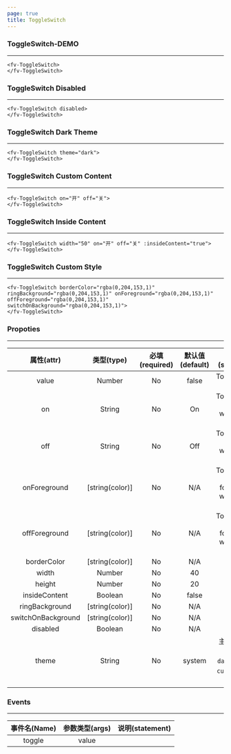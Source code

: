 ```yaml
---
page: true
title: ToggleSwitch
--- 
```

### ToggleSwitch-DEMO
--- 


<ClientOnly>


<fv-ToggleSwitch>
</fv-ToggleSwitch>

```vue
<fv-ToggleSwitch>
</fv-ToggleSwitch>
```

### ToggleSwitch Disabled
---

<fv-ToggleSwitch disabled>
</fv-ToggleSwitch>

```vue
<fv-ToggleSwitch disabled>
</fv-ToggleSwitch>
```

### ToggleSwitch Dark Theme
---
<div style="background: black;">

<fv-ToggleSwitch theme="dark">
</fv-ToggleSwitch>
</div>

```vue
<fv-ToggleSwitch theme="dark">
</fv-ToggleSwitch>
```

### ToggleSwitch Custom Content
---

<fv-ToggleSwitch on="开" off="关">
</fv-ToggleSwitch>

```vue
<fv-ToggleSwitch on="开" off="关">
</fv-ToggleSwitch>
```

### ToggleSwitch Inside Content
---

<fv-ToggleSwitch width="50" on="开" off="关" :insideContent="true">
</fv-ToggleSwitch>

```vue
<fv-ToggleSwitch width="50" on="开" off="关" :insideContent="true">
</fv-ToggleSwitch>
```

### ToggleSwitch Custom Style
---

<fv-ToggleSwitch borderColor="rgba(0,204,153,1)" ringBackground="rgba(0,204,153,1)" onForeground="rgba(0,204,153,1)" offForeground="rgba(0,204,153,1)" switchOnBackground="rgba(0,204,153,1)">
</fv-ToggleSwitch>

```vue
<fv-ToggleSwitch borderColor="rgba(0,204,153,1)" ringBackground="rgba(0,204,153,1)" onForeground="rgba(0,204,153,1)" offForeground="rgba(0,204,153,1)" switchOnBackground="rgba(0,204,153,1)">
</fv-ToggleSwitch>
```

</ClientOnly>

### Propoties
---
|     属性(attr)     |   类型(type)    | 必填(required) | 默认值(default) |                      说明(statement)                      |
|:------------------:|:---------------:|:--------------:|:---------------:|:---------------------------------------------------------:|
|       value        |     Number      |       No       |      false      |                    Toggleswitch value                     |
|         on         |     String      |       No       |       On        |          Toggleswitch content when value is true          |
|        off         |     String      |       No       |       Off       |         Toggleswitch content when value is false          |
|    onForeground    | [string(color)] |       No       |       N/A       |    Toggleswitch content foreground when value is true     |
|   offForeground    | [string(color)] |       No       |       N/A       |    Toggleswitch content foreground when value is false    |
|    borderColor     | [string(color)] |       No       |       N/A       |                                                           |
|       width        |     Number      |       No       |       40        |                                                           |
|       height       |     Number      |       No       |       20        |                                                           |
|   insideContent    |     Boolean     |       No       |      false      |                                                           |
|   ringBackground   | [string(color)] |       No       |       N/A       |                                                           |
| switchOnBackground | [string(color)] |       No       |       N/A       |                                                           |
|      disabled      |     Boolean     |       No       |       N/A       |                                                           |
|       theme        |     String      |       No       |     system      | 主题样式, 包含`light`, `dark`, `system`, `custom`几种样式 |

### Events
---
| 事件名(Name) | 参数类型(args) | 说明(statement) |
|:------------:|:--------------:|:---------------:|
|    toggle    |     value      |                 |